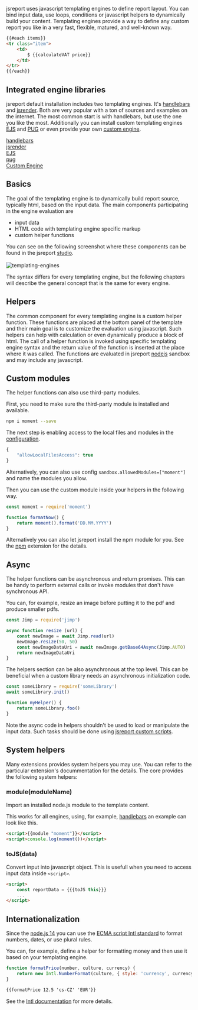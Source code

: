 
jsreport uses javascript templating engines to define report layout. You can bind input data, use loops, conditions or javascript helpers to dynamically build your content. Templating engines provide a way to define any custom report you like in a very fast, flexible, matured, and well-known way.

```html
{{#each items}}
<tr class="item">  
    <td>
        $ {{calculateVAT price}}
    </td>
</tr>
{{/each}}
```

## Integrated engine libraries
jsreport default installation includes two templating engines. It's [handlebars](/learn/handlebars) and [jsrender](/learn/jsrender).
Both are very popular with a ton of sources and examples on the internet. The most common start is with handlebars, but use the one you like the most. Additionally you can install custom templating engines [EJS](/learn/ejs) and [PUG](https://github.com/bjrmatos/jsreport-pug) or even provide your own [custom engine](/learn/custom-engine).

<div class="grid">        
    <div class="row">
        <div class="span4">
            <a href="/learn/handlebars">
                <div class="tile thin bg-darkCyan text-center">
                    <div class="tile-content">
                        <span class="fg-white">handlebars</span>
                    </div>
                </div>
            </a>
        </div>
        <div class="span4">
            <a href="/learn/jsrender">
                <div class="tile thin bg-darkCyan text-center">
                    <div class="tile-content">
                        <span class="fg-white">jsrender</span>
                    </div>
                </div>
            </a>
        </div>
        <div class="span4">
            <a href="/learn/ejs">
                <div class="tile thin bg-darkViolet text-center">
                    <div class="tile-content">
                        <i class="icon-github fg-white"></i>
                        <span class="fg-white">EJS</span>
                    </div>
                </div>
            </a>
        </div>
    </div>
    <div class="row">
        <div class="span4">
            <a href="https://github.com/bjrmatos/jsreport-pug">
                <div class="tile thin bg-darkViolet text-center">
                    <div class="tile-content">
                        <i class="icon-github fg-white"></i>
                        <span class="fg-white">pug</span>
                    </div>
                </div>
            </a>
        </div>
        <div class="span4">
            <a href="/learn/custom-engine">
                <div class="tile thin bg-orange text-center">
                    <div class="tile-content">
                        <span class="fg-white">Custom Engine</span>
                    </div>
                </div>
            </a>
        </div>
    </div>
</div>

## Basics
The goal of the templating engine is to dynamically build report source, typically html, based on the input data.
The main components participating in the engine evaluation are
- input data
- HTML code with templating engine specific markup
- custom helper functions

You can see on the following screenshot where these components can be found in the jsreport [studio](/learn/studio).
<br><br>
![templating-engines](/img/templating-engines.png)
<br>

The syntax differs for every templating engine, but the following chapters will describe the general concept that is the same for every engine.

## Helpers
The common component for every templating engine is a custom helper function. 
These functions are placed at the bottom panel of the template and their main goal is to customize the evaluation using javascript.
Such helpers can help with calculation or even dynamically produce a block of html. 
The call of a helper function is invoked using specific templating engine syntax and the return value of the function is inserted at the place where it was called.
The functions are evaluated in jsreport [nodejs](https://nodejs.org/) sandbox and may include any javascript.

## Custom modules
The helper functions can also use third-party modules. 

First, you need to make sure the third-party module is installed and available.

```bash
npm i moment --save
```

The next step is enabling access to the local files and modules in the [configuration](/learn/configuration).

```js
{
    "allowLocalFilesAccess": true
}
```
Alternatively, you can also use config `sandbox.allowedModules=["moment"]` and name the modules you allow.

Then you can use the custom module inside your helpers in the following way. 

```js
const moment = require('moment')

function formatNow() {
    return moment().format('DD.MM.YYYY')
}
```

Alternatively you can also let jsreport install the npm module for you.
See the [npm](/learn/npm) extension for the details.

## Async
The helper functions can be asynchronous and return promises. 
This can be handy to perform external calls or invoke modules that don't have synchronous API.

You can, for example, resize an image before putting it to the pdf and produce smaller pdfs.

```js
const Jimp = require('jimp')

async function resize (url) {
    const newImage = await Jimp.read(url)
    newImage.resize(50, 50)
    const newImageDataUri = await newImage.getBase64Async(Jimp.AUTO)
    return newImageDataUri
}
```

The helpers section can be also asynchronous at the top level. 
This can be beneficial when a custom library needs an asynchronous initialization code.

```js
const someLibrary = require('someLibrary')
await someLibrary.init()

function myHelper() {
    return someLibrary.foo()
}
```

Note the async code in helpers shouldn't be used to load or manipulate the input data.
Such tasks should be done using [jsreport custom scripts](/learn/scripts).

## System helpers
Many extensions provides system helpers you may use. You can refer to the particular extension's docummentation for the details.
The core provides the following system helpers: 
### module(moduleName)
Import an installed node.js module to the template content. 

This works for all engines, using, for example, [handlebars](/learn/handlebars) an example can look like this.

```html
<script>{{module "moment"}}</script>
<script>console.log(moment())</script>
```

### toJS(data)
Convert input into javascript object. This is usefull when you need to access input data inside `<script>`.

```html
<script>
    const reportData = {{{toJS this}}}
    ...
</script>    
```

## Internationalization
Since the [node.js 14](https://nodejs.org/) you can use the [ECMA script Intl standard](https://developer.mozilla.org/en-US/docs/Web/JavaScript/Reference/Global_Objects/Intl) to format numbers, dates, or use plural rules.

You can, for example, define a helper for formatting money and then use it based on your templating engine.
```js
function formatPrice(number, culture, currency) {
    return new Intl.NumberFormat(culture, { style: 'currency', currency }).format(number)
}
```
```html
{{formatPrice 12.5 'cs-CZ' 'EUR'}}
```

See the [Intl documentation](https://developer.mozilla.org/en-US/docs/Web/JavaScript/Reference/Global_Objects/Int) for more details.